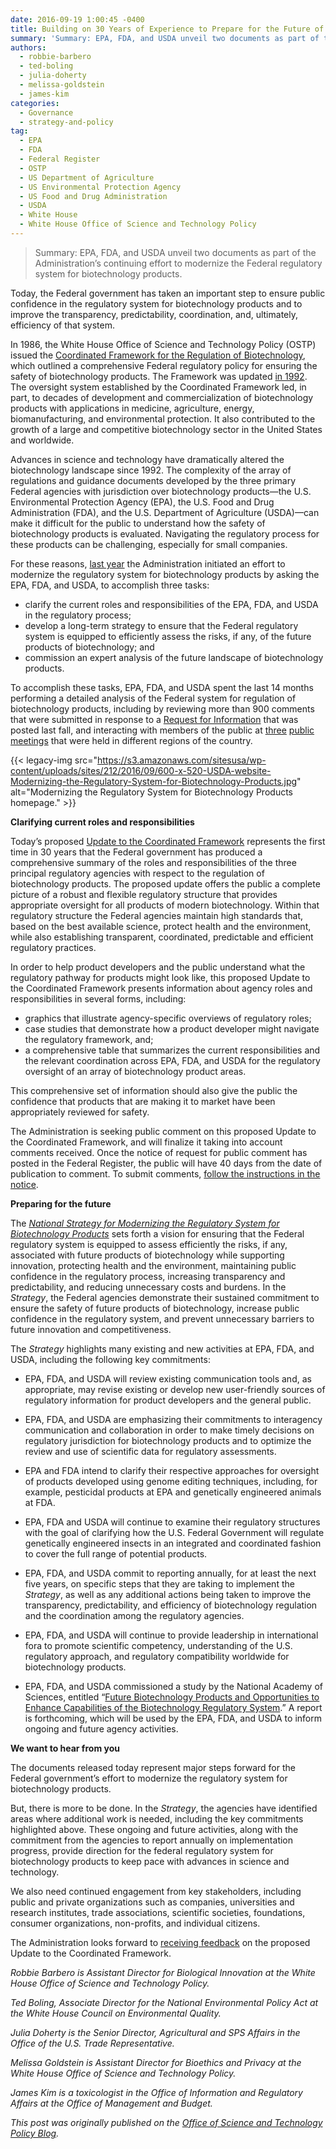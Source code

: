 ```yaml
---
date: 2016-09-19 1:00:45 -0400
title: Building on 30 Years of Experience to Prepare for the Future of Biotechnology
summary: 'Summary: EPA, FDA, and USDA unveil two documents as part of the Administration&rsquo;s continuing effort to modernize the Federal regulatory system for biotechnology products. Today, the Federal government has taken an important step to ensure public confidence in the regulatory system for biotechnology products and to improve the transparency, predictability, coordination, and, ultimately, efficiency of that'
authors:
  - robbie-barbero
  - ted-boling
  - julia-doherty
  - melissa-goldstein
  - james-kim
categories:
  - Governance
  - strategy-and-policy
tag:
  - EPA
  - FDA
  - Federal Register
  - OSTP
  - US Department of Agriculture
  - US Environmental Protection Agency
  - US Food and Drug Administration
  - USDA
  - White House
  - White House Office of Science and Technology Policy
---
```


> Summary: EPA, FDA, and USDA unveil two documents as part of the Administration’s continuing effort to modernize the Federal regulatory system for biotechnology products.

Today, the Federal government has taken an important step to ensure public confidence in the regulatory system for biotechnology products and to improve the transparency, predictability, coordination, and, ultimately, efficiency of that system.

In 1986, the White House Office of Science and Technology Policy (OSTP) issued the <a href="https://www.aphis.usda.gov/brs/fedregister/coordinated_framework.pdf" target="_blank">Coordinated Framework for the Regulation of Biotechnology</a>, which outlined a comprehensive Federal regulatory policy for ensuring the safety of biotechnology products. The Framework was updated <a href="https://www.whitehouse.gov/sites/default/files/microsites/ostp/57_fed_reg_6753__1992.pdf" target="_blank">in 1992</a>. The oversight system established by the Coordinated Framework led, in part, to decades of development and commercialization of biotechnology products with applications in medicine, agriculture, energy, biomanufacturing, and environmental protection. It also contributed to the growth of a large and competitive biotechnology sector in the United States and worldwide.

Advances in science and technology have dramatically altered the biotechnology landscape since 1992. The complexity of the array of regulations and guidance documents developed by the three primary Federal agencies with jurisdiction over biotechnology products—the U.S. Environmental Protection Agency (EPA), the U.S. Food and Drug Administration (FDA), and the U.S. Department of Agriculture (USDA)—can make it difficult for the public to understand how the safety of biotechnology products is evaluated. Navigating the regulatory process for these products can be challenging, especially for small companies.

For these reasons, <a href="https://www.whitehouse.gov/blog/2015/07/02/improving-transparency-and-ensuring-continued-safety-biotechnology" target="_blank">last year</a> the Administration initiated an effort to modernize the regulatory system for biotechnology products by asking the EPA, FDA, and USDA, to accomplish three tasks:

  * clarify the current roles and responsibilities of the EPA, FDA, and USDA in the regulatory process;
  * develop a long-term strategy to ensure that the Federal regulatory system is equipped to efficiently assess the risks, if any, of the future products of biotechnology; and
  * commission an expert analysis of the future landscape of biotechnology products.

To accomplish these tasks, EPA, FDA, and USDA spent the last 14 months performing a detailed analysis of the Federal system for regulation of biotechnology products, including by reviewing more than 900 comments that were submitted in response to a <a href="https://www.federalregister.gov/articles/2015/10/06/2015-25325/clarifying-current-roles-and-responsibilities-described-in-the-coordinated-framework-for-the" target="_blank">Request for Information</a> that was posted last fall, and interacting with members of the public at [three](http://www.fda.gov/NewsEvents/MeetingsConferencesWorkshops/ucm463783.htm) [public](https://www.epa.gov/regulation-biotechnology-under-tsca-and-fifra/modernizing-regulatory-system-biotechnology-products-0) [meetings](https://www.aphis.usda.gov/aphis/ourfocus/biotechnology/stakeholder-meetings/cf_meeting/) that were held in different regions of the country.

{{< legacy-img src="https://s3.amazonaws.com/sitesusa/wp-content/uploads/sites/212/2016/09/600-x-520-USDA-website-Modernizing-the-Regulatory-System-for-Biotechnology-Products.jpg" alt="Modernizing the Regulatory System for Biotechnology Products homepage." >}}

**Clarifying current roles and responsibilities**

Today’s proposed <a href="https://www.whitehouse.gov/sites/default/files/microsites/ostp/biotech_coordinated_framework.pdf" target="_blank">Update to the Coordinated Framework</a> represents the first time in 30 years that the Federal government has produced a comprehensive summary of the roles and responsibilities of the three principal regulatory agencies with respect to the regulation of biotechnology products. The proposed update offers the public a complete picture of a robust and flexible regulatory structure that provides appropriate oversight for all products of modern biotechnology. Within that regulatory structure the Federal agencies maintain high standards that, based on the best available science, protect health and the environment, while also establishing transparent, coordinated, predictable and efficient regulatory practices.

In order to help product developers and the public understand what the regulatory pathway for products might look like, this proposed Update to the Coordinated Framework presents information about agency roles and responsibilities in several forms, including:

  * graphics that illustrate agency-specific overviews of regulatory roles;
  * case studies that demonstrate how a product developer might navigate the regulatory framework, and;
  * a comprehensive table that summarizes the current responsibilities and the relevant coordination across EPA, FDA, and USDA for the regulatory oversight of an array of biotechnology product areas.

This comprehensive set of information should also give the public the confidence that products that are making it to market have been appropriately reviewed for safety.

The Administration is seeking public comment on this proposed Update to the Coordinated Framework, and will finalize it taking into account comments received. Once the notice of request for public comment has posted in the Federal Register, the public will have 40 days from the date of publication to comment. To submit comments, <a href="https://www.regulations.gov/docket?D=FDA-2015-N-3403" target="_blank">follow the instructions in the notice</a>.

**Preparing for the future**

The <a href="https://www.whitehouse.gov/sites/default/files/microsites/ostp/biotech_national_strategy_final.pdf" target="_blank"><em>National Strategy for Modernizing the Regulatory System for Biotechnology Products</em></a> sets forth a vision for ensuring that the Federal regulatory system is equipped to assess efficiently the risks, if any, associated with future products of biotechnology while supporting innovation, protecting health and the environment, maintaining public confidence in the regulatory process, increasing transparency and predictability, and reducing unnecessary costs and burdens. In the _Strategy_, the Federal agencies demonstrate their sustained commitment to ensure the safety of future products of biotechnology, increase public confidence in the regulatory system, and prevent unnecessary barriers to future innovation and competitiveness.

The _Strategy_ highlights many existing and new activities at EPA, FDA, and USDA, including the following key commitments:

  * EPA, FDA, and USDA will review existing communication tools and, as appropriate, may revise existing or develop new user-friendly sources of regulatory information for product developers and the general public.

  * EPA, FDA, and USDA are emphasizing their commitments to interagency communication and collaboration in order to make timely decisions on regulatory jurisdiction for biotechnology products and to optimize the review and use of scientific data for regulatory assessments.

  * EPA and FDA intend to clarify their respective approaches for oversight of products developed using genome editing techniques, including, for example, pesticidal products at EPA and genetically engineered animals at FDA.

  * EPA, FDA and USDA will continue to examine their regulatory structures with the goal of clarifying how the U.S. Federal Government will regulate genetically engineered insects in an integrated and coordinated fashion to cover the full range of potential products.

  * EPA, FDA, and USDA commit to reporting annually, for at least the next five years, on specific steps that they are taking to implement the _Strategy_, as well as any additional actions being taken to improve the transparency, predictability, and efficiency of biotechnology regulation and the coordination among the regulatory agencies.

  * EPA, FDA, and USDA will continue to provide leadership in international fora to promote scientific competency, understanding of the U.S. regulatory approach, and regulatory compatibility worldwide for biotechnology products.

  * EPA, FDA, and USDA commissioned a study by the National Academy of Sciences, entitled “[Future Biotechnology Products and Opportunities to Enhance Capabilities of the Biotechnology Regulatory System](http://nas-sites.org/biotech/).” A report is forthcoming, which will be used by the EPA, FDA, and USDA to inform ongoing and future agency activities.

**We want to hear from you**

The documents released today represent major steps forward for the Federal government’s effort to modernize the regulatory system for biotechnology products.

But, there is more to be done. In the _Strategy_, the agencies have identified areas where additional work is needed, including the key commitments highlighted above. These ongoing and future activities, along with the commitment from the agencies to report annually on implementation progress, provide direction for the federal regulatory system for biotechnology products to keep pace with advances in science and technology.

We also need continued engagement from key stakeholders, including public and private organizations such as companies, universities and research institutes, trade associations, scientific societies, foundations, consumer organizations, non-profits, and individual citizens.

The Administration looks forward to <a href="https://www.regulations.gov/docket?D=FDA-2015-N-3403" target="_blank">receiving feedback</a> on the proposed Update to the Coordinated Framework.

 

_Robbie Barbero is Assistant Director for Biological Innovation at the White House Office of Science and Technology Policy._

_Ted Boling, Associate Director for the National Environmental Policy Act at the White House Council on Environmental Quality._

_Julia Doherty is the Senior Director, Agricultural and SPS Affairs in the Office of the U.S. Trade Representative._

_Melissa Goldstein is Assistant Director for Bioethics and Privacy at the White House Office of Science and Technology Policy._

_James Kim is a toxicologist in the Office of Information and Regulatory Affairs at the Office of Management and Budget._

_This post was originally published on the [Office of Science and Technology Policy Blog](https://www.whitehouse.gov/administration/eop/ostp/blog)._